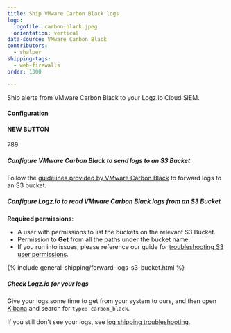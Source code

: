 ```yaml
---
title: Ship VMware Carbon Black logs
logo:
  logofile: carbon-black.jpeg
  orientation: vertical
data-source: VMware Carbon Black
contributors:
  - shalper
shipping-tags:
  - web-firewalls
order: 1300

---
```


Ship alerts from VMware Carbon Black to your Logz.io Cloud SIEM.

#### Configuration
#### NEW BUTTON
789

<!-- logzio-inject:install:grafana:dashboards ids=["7GOPHucWSajA5pptILGV8G"] -->


<div class="tasklist">

##### Configure VMware Carbon Black to send logs to an S3 Bucket

Follow the [guidelines provided by VMware Carbon Black](https://developer.carbonblack.com/reference/carbon-black-cloud/platform/integrations/) to forward logs to an S3 bucket.

##### Configure Logz.io to read VMware Carbon Black logs from an S3 Bucket

**Required permissions**:

* A user with permissions to list the buckets on the relevant S3 Bucket.
* Permission to **Get** from all the paths under the bucket name.
* If you run into issues, please reference our guide for [troubleshooting S3 user permissions](https://support.logz.io/hc/en-us/articles/209486129-Troubleshooting-AWS-IAM-Configuration-for-retrieving-logs-from-a-S3-Bucket).


<!-- logzio-inject:aws:s3-buckets -->


{% include general-shipping/forward-logs-s3-bucket.html %}



##### Check Logz.io for your logs

Give your logs some time to get from your system to ours, and then open [Kibana](https://app.logz.io/#/dashboard/kibana) and search for `type: carbon_black`.

If you still don't see your logs, see [log shipping troubleshooting]({{site.baseurl}}/user-guide/log-shipping/log-shipping-troubleshooting.html).

